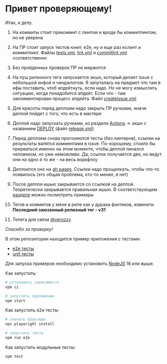 Привет проверяющему!
=

Итак, к делу.

1. На коммиты стоит прекоммит с линтом и вроде бы коммитлинтом, но не уверена

2. На ПР стоит запуск тестов юнит, e2e, ну и еще раз еслинт и коммитлинт. Файлы [tests.yml](https://github.com/zayarnaya/unit-demo-cra/blob/master/.github/workflows/tests.yml), [lint.yml](https://github.com/zayarnaya/unit-demo-cra/blob/master/.github/workflows/lint.yml) и [commitlint.yml](https://github.com/zayarnaya/unit-demo-cra/blob/master/.github/workflows/commitlint.yml) соответственно

3. Без пройденных проверок ПР не мержится

4. На пуш релизного тега запускается экшн, который делает issue с небольшой инфой и ченджлогом. 
Я запуталась на предмет что там в ифы поставить, чтоб апдейтнуть, если надо. Но не могу измыслить ситуацию, когда понадобится апдейт. Если что - там закомментирован процесс апдейта. Файл [createissue.yml](https://github.com/zayarnaya/unit-demo-cra/blob/master/.github/workflows/createissue.yml)

5. Для красоты перед деплоем надо закрыть ПР ручками, иначе деплой пойдет с того, что есть в мастере

6. Деплой надо запускать ручками, из раздела [Actions](https://github.com/zayarnaya/unit-demo-cra/actions) -> экшн с названием [DEPLOY](https://github.com/zayarnaya/unit-demo-cra/actions/workflows/release.yml) (файл [release.yml](https://github.com/zayarnaya/unit-demo-cra/blob/master/.github/workflows/tests.yml))

7. Перед деплоем снова прогоняются тесты (без линтеров), ссылки на результаты валятся комментами в issue. По-хорошему, стоило бы прерваться именно на этом моменте, чтобы деплой пинался человеком, но уже неможливо. Да, ссылок получается две, но ведут они на одно и то же - на весь воркфлоу

8. Деплоится оно на [gh pages](https://zayarnaya.github.io/unit-demo-cra/). Ссылки надо прощелкать, чтобы что-то появилось (это общая проблема, кто-то менял, я нет)

9. После деплоя ишью закрывается со ссылкой на деплой. Теоретически закрывается правильная ишью. В соответствующем [разделе](https://github.com/zayarnaya/unit-demo-cra/issues?q=is%3Aissue+is%3Aclosed) можно посмотреть примеры

10. Тегов и коммитов у меня в репе как у дурака фантиков, извинити. **Последний заюзанный релизный тег - v31**

11. Телега для связи [@verozzy](https://t.me/verozzy)

*Спасибо за проверку!*


В этом репозитории находится пример приложения с тестами:

- [e2e тесты](e2e/example.spec.ts)
- [unit тесты](src/example.test.tsx)

Для запуска примеров необходимо установить [NodeJS](https://nodejs.org/en/download/) 16 или выше.

Как запустить:

```sh
# установить зависимости
npm ci

# запустить приложение
npm start
```

Как запустить e2e тесты:

```sh
# скачать браузеры
npx playwright install

# запустить тесты
npm run e2e
```

Как запустить модульные тесты:

```sh
npm test
```
